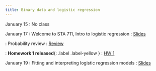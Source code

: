 ```yaml
---
title: Binary data and logistic regression
---
```


January 15
: No class

January 17
: Welcome to STA 711, Intro to logistic regression
  : [Slides](https://sta711-s24.github.io/slides/lecture_1.pdf)
  
: Probability review
  : [Review](https://sta711-s24.github.io/slides/review.pdf)

: **Homework 1 released**{: .label .label-yellow }
  : [HW 1](https://sta711-s24.github.io/homework/HW1.pdf)

January 19
: Fitting and interpreting logistic regression models
  : [Slides](https://sta711-s24.github.io/slides/lecture_2.pdf)